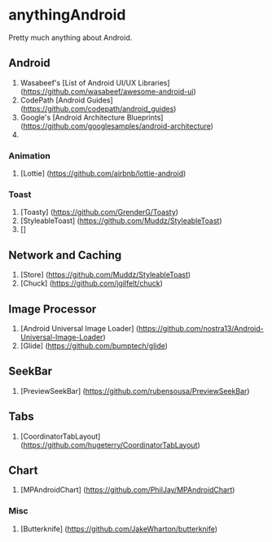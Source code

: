 # anythingAndroid
Pretty much anything about Android. 

## Android
1. Wasabeef's [List of Android UI/UX Libraries] (https://github.com/wasabeef/awesome-android-ui)
2. CodePath [Android Guides] (https://github.com/codepath/android_guides)
3. Google's [Android Architecture Blueprints] (https://github.com/googlesamples/android-architecture)
4. 

### Animation 
1. [Lottie] (https://github.com/airbnb/lottie-android)

### Toast
1. [Toasty] (https://github.com/GrenderG/Toasty)
2. [StyleableToast] (https://github.com/Muddz/StyleableToast)
3. []

## Network and Caching
1. [Store] (https://github.com/Muddz/StyleableToast)
2. [Chuck] (https://github.com/jgilfelt/chuck)


## Image Processor 
1. [Android Universal Image Loader] (https://github.com/nostra13/Android-Universal-Image-Loader)
2. [Glide] (https://github.com/bumptech/glide)

## SeekBar 
1. [PreviewSeekBar] (https://github.com/rubensousa/PreviewSeekBar)

## Tabs
1. [CoordinatorTabLayout] (https://github.com/hugeterry/CoordinatorTabLayout)

## Chart
1. [MPAndroidChart] (https://github.com/PhilJay/MPAndroidChart)

### Misc
1. [Butterknife] (https://github.com/JakeWharton/butterknife)

